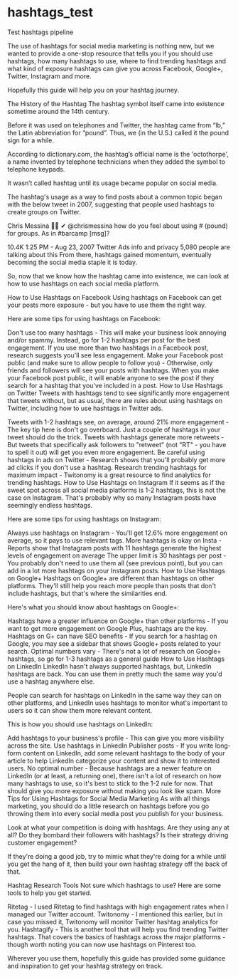 # hashtags_test
Test hashtags pipeline


The use of hashtags for social media marketing is nothing new, but we wanted to provide a one-stop resource that tells you if you should use hashtags, how many hashtags to use, where to find trending hashtags and what kind of exposure hashtags can give you across Facebook, Google+, Twitter, Instagram and more.

Hopefully this guide will help you on your hashtag journey.

The History of the Hashtag
The hashtag symbol itself came into existence sometime around the 14th century.

Before it was used on telephones and Twitter, the hashtag came from “lb,” the Latin abbreviation for “pound”. Thus, we (in the U.S.) called it the pound sign for a while.

According to dictionary.com, the hashtag’s official name is the 'octothorpe', a name invented by telephone technicians when they added the symbol to telephone keypads.

It wasn’t called hashtag until its usage became popular on social media.

The hashtag's usage as a way to find posts about a common topic began with the below tweet in 2007, suggesting that people used hashtags to create groups on Twitter.


Chris Messina 🏴‍☠️
✔
@chrismessina
 how do you feel about using # (pound) for groups. As in #barcamp [msg]?

10.4K
1:25 PM - Aug 23, 2007
Twitter Ads info and privacy
5,080 people are talking about this
From there, hashtags gained momentum, eventually becoming the social media staple it is today.

So, now that we know how the hashtag came into existence, we can look at how to use hashtags on each social media platform.

How to Use Hashtags on Facebook
Using hashtags on Facebook can get your posts more exposure - but you have to use them the right way.

Here are some tips for using hashtags on Facebook:

Don't use too many hashtags - This will make your business look annoying and/or spammy. Instead, go for 1-2 hashtags per post for the best engagement. If you use more than two hashtags in a Facebook post, research suggests you'll see less engagement.
Make your Facebook post public (and make sure to allow people to follow you) - Otherwise, only friends and followers will see your posts with hashtags. When you make your Facebook post public, it will enable anyone to see the post if they search for a hashtag that you've included in a post.
How to Use Hashtags on Twitter
Tweets with hashtags tend to see significantly more engagement that tweets without, but as usual, there are rules about using hashtags on Twitter, including how to use hashtags in Twitter ads.

Tweets with 1-2 hashtags see, on average, around 21% more engagement - The key tip here is don't go overboard. Just a couple of hashtags in your tweet should do the trick.
Tweets with hashtags generate more retweets - But tweets that specifically ask followers to "retweet" (not "RT" - you have to spell it out) will get you even more engagement.
Be careful using hashtags in ads on Twitter - Research shows that you'll probably get more ad clicks if you don't use a hashtag.
Research trending hashtags for maximum impact - Twitonomy is a great resource to find analytics for trending hashtags.
How to Use Hashtags on Instagram
If it seems as if the sweet spot across all social media platforms is 1-2 hashtags, this is not the case on Instagram. That's probably why so many Instagram posts have seemingly endless hashtags.

Here are some tips for using hashtags on Instagram:

Always use hashtags on Instagram - You'll get 12.6% more engagement on average, so it pays to use relevant tags.
More hashtags is okay on Insta - Reports show that Instagram posts with 11 hashtags generate the highest levels of engagement on average
The upper limit is 30 hashtags per post - You probably don't need to use them all (see previous point), but you can add in a lot more hashtags on your Instagram posts.
How to Use Hashtags on Google+
Hashtags on Google+ are different than hashtags on other platforms. They'll still help you reach more people than posts that don't include hashtags, but that's where the similarities end.

Here's what you should know about hashtags on Google+:

Hashtags have a greater influence on Google+ than other platforms - If you want to get more engagement on Google Plus, hashtags are the key.
Hashtags on G+ can have SEO benefits - If you search for a hashtag on Google, you may see a sidebar that shows Google+ posts related to your search.
Optimal numbers vary - There's not a lot of research on Google+ hashtags, so go for 1-3 hashtags as a general guide
How to Use Hashtags on LinkedIn
LinkedIn hasn't always supported hashtags, but, LinkedIn hashtags are back. You can use them in pretty much the same way you'd use a hashtag anywhere else.

People can search for hashtags on LinkedIn in the same way they can on other platforms, and LinkedIn uses hashtags to monitor what's important to users so it can show them more relevant content.

This is how you should use hashtags on LinkedIn:

Add hashtags to your business's profile - This can give you more visibility across the site.
Use hashtags in LinkedIn Publisher posts - If you write long-form content on LinkedIn, add some relevant hashtags to the body of your article to help LinkedIn categorize your content and show it to interested users.
No optimal number - Because hashtags are a newer feature on LinkedIn (or at least, a returning one), there isn't a lot of research on how many hashtags to use, so it's best to stick to the 1-2 rule for now. That should give you more exposure without making you look like spam. 
More Tips for Using Hashtags for Social Media Marketing
As with all things marketing, you should do a little research on hashtags before you go throwing them into every social media post you publish for your business.

Look at what your competition is doing with hashtags. Are they using any at all? Do they bombard their followers with hashtags? Is their strategy driving customer engagement?

If they're doing a good job, try to mimic what they're doing for a while until you get the hang of it, then build your own hashtag strategy off the back of that.

Hashtag Research Tools
Not sure which hashtags to use? Here are some tools to help you get started.

Ritetag - I used Ritetag to find hashtags with high engagement rates when I managed our Twitter account.
Twitonomy - I mentioned this earlier, but in case you missed it, Twitonomy will monitor Twitter hashtag analytics for you.
Hashtagify - This is another tool that will help you find trending Twitter hashtags.
That covers the basics of hashtags across the major platforms - though worth noting you can now use hashtags on Pinterest too.

Wherever you use them, hopefully this guide has provided some guidance and inspiration to get your hashtag strategy on track. 
